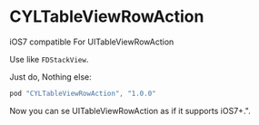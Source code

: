 # CYLTableViewRowAction
iOS7 compatible For  UITableViewRowAction

Use like `FDStackView`.

Just do, Nothing else:

 ```Objective-C
pod "CYLTableViewRowAction", "1.0.0"
 ```

Now you can se UITableViewRowAction as if it supports iOS7+.".


